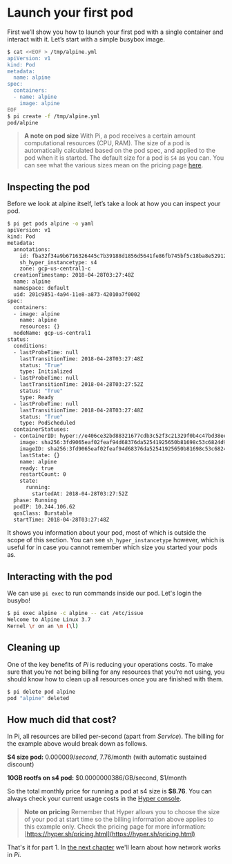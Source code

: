 # Launch your first pod

First we’ll show you how to launch your first pod with a single container and interact with it. Let’s start with a simple busybox image.

```sh
$ cat <<EOF > /tmp/alpine.yml
apiVersion: v1
kind: Pod
metadata:
  name: alpine
spec:
  containers:
  - name: alpine
    image: alpine
EOF
$ pi create -f /tmp/alpine.yml
pod/alpine
```

> **A note on pod size**
With Pi, a pod receives a certain amount computational resources (CPU, RAM). The size of a pod is automatically calculated based on the pod spec, and applied to the pod when it is started. The default size for a pod is `S4` as you can. You can see what the various sizes mean on the pricing page [here](../Overview/pricing.md).

## Inspecting the pod

Before we look at alpine itself, let’s take a look at how you can inspect your pod.

```sh
$ pi get pods alpine -o yaml
apiVersion: v1
kind: Pod
metadata:
  annotations:
    id: fba32f34a9b6716326445c7b39188d1856d5641fe86fb745bf5c18ba8e529124
    sh_hyper_instancetype: s4
    zone: gcp-us-central1-c
  creationTimestamp: 2018-04-28T03:27:48Z
  name: alpine
  namespace: default
  uid: 201c9851-4a94-11e8-a873-42010a7f0002
spec:
  containers:
  - image: alpine
    name: alpine
    resources: {}
  nodeName: gcp-us-central1
status:
  conditions:
  - lastProbeTime: null
    lastTransitionTime: 2018-04-28T03:27:48Z
    status: "True"
    type: Initialized
  - lastProbeTime: null
    lastTransitionTime: 2018-04-28T03:27:52Z
    status: "True"
    type: Ready
  - lastProbeTime: null
    lastTransitionTime: 2018-04-28T03:27:48Z
    status: "True"
    type: PodScheduled
  containerStatuses:
  - containerID: hyper://e406ce32bd88321677cdb3c52f3c21329f0b4c47bd38ee17c709ffcbe1759a62
    image: sha256:3fd9065eaf02feaf94d68376da52541925650b81698c53c6824d92ff63f98353
    imageID: sha256:3fd9065eaf02feaf94d68376da52541925650b81698c53c6824d92ff63f98353
    lastState: {}
    name: alpine
    ready: true
    restartCount: 0
    state:
      running:
        startedAt: 2018-04-28T03:27:52Z
  phase: Running
  podIP: 10.244.106.62
  qosClass: Burstable
  startTime: 2018-04-28T03:27:48Z
```

It shows you information about your pod, most of which is outside the scope of this section. You can see `sh_hyper_instancetype` however, which is useful for in case you cannot remember which size you started your pods as.

## Interacting with the pod

We can use `pi exec` to run commands inside our pod. Let's login the busybo!

```sh
$ pi exec alpine -c alpine -- cat /etc/issue
Welcome to Alpine Linux 3.7
Kernel \r on an \m (\l)
```

## Cleaning up

One of the key benefits of _Pi_ is reducing your operations costs. To make sure that you’re not being billing for any resources that you’re not using, you should know how to clean up all resources once you are finished with them.

```sh
$ pi delete pod alpine
pod "alpine" deleted
```

## How much did that cost?

In Pi, all resources are billed per-second (apart from _Service_). The billing for the example above would break down as follows.

**S4 size pod:** $0.000009/second, ~$7.76/month (with automatic sustained discount)

**10GB rootfs on s4 pod:** $0.0000000386/GB/second, $1/month

So the total monthly price for running a pod at s4 size is **$8.76**. You can always check your current usage costs in the [Hyper console](https://console.hyper.sh/billing/credit).

>**Note on pricing**
>Remember that Hyper allows you to choose the size of your pod at start time so the billing information above applies to this example only. Check the pricing page for more information: [https://hyper.sh/pricing.html](https://hyper.sh/pricing.html)

That's it for part 1. In [the next chapter](../Quickstart/understand_network.md) we'll learn about how network works in _Pi_.
